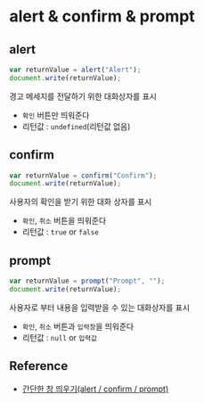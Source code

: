 # alert & confirm & prompt

## alert

```javascript
var returnValue = alert("Alert");
document.write(returnValue);
```

경고 메세지를 전달하기 위한 대화상자를 표시

* `확인` 버튼만 띄워준다
* 리턴값 : `undefined`(리턴값 없음)

## confirm

```javascript
var returnValue = confirm("Confirm");
document.write(returnValue);
```

사용자의 확인을 받기 위한 대화 상자를 표시

* `확인`, `취소` 버튼을 띄워준다
* 리턴값 : `true` or `false`


## prompt

```javascript
var returnValue = prompt("Prompt", "");
document.write(returnValue);
```

사용자로 부터 내용을 입력받을 수 있는 대화상자를 표시

* `확인`, `취소` 버튼과 `입력창`을 띄워준다
* 리턴값 : `null` or `입력값`

## Reference

* [간단한 창 띄우기(alert / confirm / prompt)](http://ggoreb.tistory.com/21)